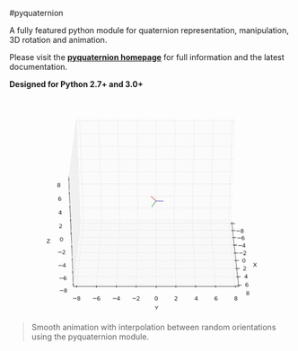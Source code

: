 #pyquaternion

A fully featured python module for quaternion representation, manipulation, 3D rotation and animation.

Please visit the **[pyquaternion homepage](http://kieranwynn.github.io/pyquaternion/)** for full information and the latest documentation.


**Designed for Python 2.7+ and 3.0+**

![demo](./demo.gif)

> Smooth animation with interpolation between random orientations using the pyquaternion module.

